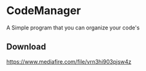 # CodeManager
 A Simple program that you can organize your code's
 
## Download
https://www.mediafire.com/file/vrn3hi903pjsw4z
